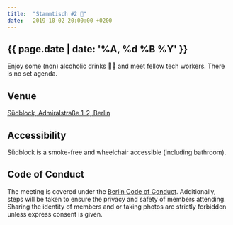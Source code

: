 ```yaml
---
title:  "Stammtisch #2 🍻"
date:   2019-10-02 20:00:00 +0200
---
```


## {{ page.date | date: '%A, %d %B %Y' }}

Enjoy some (non) alcoholic drinks 🍻🥤 and meet fellow tech workers. There is no set agenda.

## Venue

[Südblock, Admiralstraße 1-2, Berlin](https://www.openstreetmap.org/way/65425822)

## Accessibility

Südblock is a smoke-free and wheelchair accessible (including bathroom).

## Code of Conduct
The meeting is covered under the [Berlin Code of Conduct](https://berlincodeofconduct.org/). Additionally, steps will be taken to ensure the privacy and safety of members attending. Sharing the identity of members and or taking photos are strictly forbidden unless express consent is given.
